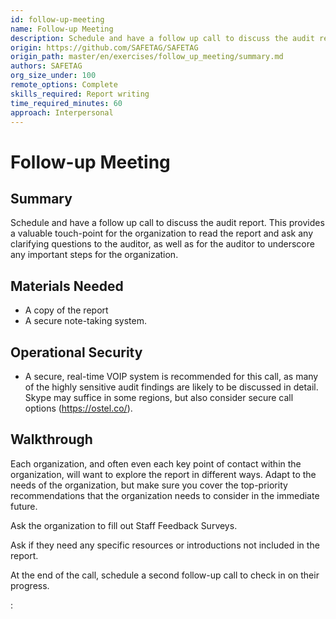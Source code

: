 ```yaml
---
id: follow-up-meeting
name: Follow-up Meeting
description: Schedule and have a follow up call to discuss the audit report.  This provides a valuable touch-point for the...
origin: https://github.com/SAFETAG/SAFETAG
origin_path: master/en/exercises/follow_up_meeting/summary.md
authors: SAFETAG
org_size_under: 100
remote_options: Complete
skills_required: Report writing
time_required_minutes: 60
approach: Interpersonal
---
```

# Follow-up Meeting

## Summary

Schedule and have a follow up call to discuss the audit report.  This provides a valuable touch-point for the organization to read the report and ask any clarifying questions to the auditor, as well as for the auditor to underscore any important steps for the organization.  


## Materials Needed

* A copy of the report
* A secure note-taking system.

## Operational Security

* A secure, real-time VOIP system is recommended for this call, as many of the highly sensitive audit findings are likely to be discussed in detail.  Skype may suffice in some regions, but also consider secure call options (https://ostel.co/).

## Walkthrough

Each organization, and often even each key point of contact within the organization, will want to explore the report in different ways.  Adapt to the needs of the organization, but make sure you cover the top-priority recommendations that the organization needs to consider in the immediate future.

Ask the organization to fill out Staff Feedback Surveys.

Ask if they need any specific resources or introductions not included in the report.

At the end of the call, schedule a second follow-up call to check in on their progress.






:[](../references/footnotes.md)
